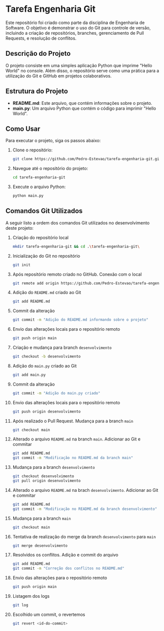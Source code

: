 # Tarefa Engenharia Git

Este repositório foi criado como parte da disciplina de Engenharia de Software. O objetivo é demonstrar o uso do Git para controle de versão, incluindo a criação de repositórios, branches, gerenciamento de Pull Requests, e resolução de conflitos.

## Descrição do Projeto

O projeto consiste em uma simples aplicação Python que imprime "Hello World" no console. Além disso, o repositório serve como uma prática para a utilização do Git e GitHub em projetos colaborativos.

## Estrutura do Projeto

- **README.md**: Este arquivo, que contém informações sobre o projeto.
- **main.py**: Um arquivo Python que contém o código para imprimir "Hello World".

## Como Usar

Para executar o projeto, siga os passos abaixo:

1. Clone o repositório:

   ```bash
   git clone https://github.com/Pedro-Estevao/tarefa-engenharia-git.git

2. Navegue até o repositório do projeto: 

    ```bash
    cd tarefa-engenharia-git

3. Execute o arquivo Python:

    ```bash
    python main.py

## Comandos Git Utilizados

A seguir listo a ordem dos comandos Git utilizados no desenvolvimento deste projeto:

1. Criação do repositório local

    ```bash
    mkdir tarefa-engenharia-git && cd .\tarefa-engenharia-git\

2. Inicialização do Git no repositório

    ```bash
    git init

3. Após repositório remoto criado no GitHub. Conexão com o local

    ```bash
    git remote add origin https://github.com/Pedro-Estevao/tarefa-engenharia-git.git

4. Adição do `README.md` criado ao Git

    ```bash
    git add README.md

5. Commit da alteração

    ```bash
    git commit -m "Adição do README.md informando sobre o projeto"

6. Envio das alterações locais para o repositório remoto

    ```bash
    git push origin main

7. Criação e mudança para branch `desenvolvimento`

    ```bash
    git checkout -b desenvolvimento

8. Adição do `main.py` criado ao Git

    ```bash
    git add main.py

9. Commit da alteração

    ```bash
    git commit -m "Adição do main.py criado"

10. Envio das alterações locais para o repositório remoto

    ```bash
    git push origin desenvolvimento

11. Após realizado o Pull Request. Mudança para a branch `main`

    ```bash
    git checkout main

12. Alterado o arquivo `README.md` na branch `main`. Adicionar ao Git e commitar

    ```bash
    git add README.md
    git commit -m "Modificação no README.md da branch main"

13. Mudança para a branch `desenvolvimento`

    ```bash
    git checkout desenvolvimento
    git pull origin desenvolvimento

14. Alterado o arquivo `README.md` na brach `desenvolvimento`. Adicionar ao Git e commitar

    ```bash
    git add README.md
    git commit -m "Modificação no README.md da branch desenvolvimento"

15. Mudança para a branch `main`

    ```bash
    git checkout main

16. Tentativa de realização do merge da branch `desenvolvimento` para `main`

    ```bash
    git merge desenvolvimento

17. Resolvidos os conflitos. Adição e commit do arquivo

    ```bash
    git add README.md
    git commit -m "Correção dos conflitos no README.md"

18. Envio das alterações para o repositório remoto

    ```bash
    git push origin main

19. Listagem dos logs

    ```bash
    git log

20. Escolhido um commit, o revertemos

    ```bash
    git revert <id-do-commit>